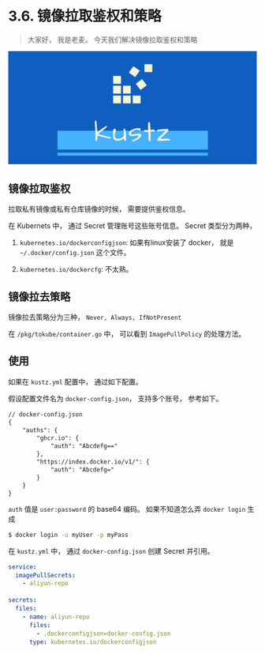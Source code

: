 # 3.6. 镜像拉取鉴权和策略

> 大家好， 我是老麦。 
> 今天我们解决镜像拉取鉴权和策略

![logo](./img/kustz-logo.jpg)


## 镜像拉取鉴权

拉取私有镜像或私有仓库镜像的时候， 需要提供鉴权信息。 

在 Kubernets 中， 通过 Secret 管理账号这些账号信息。 Secret 类型分为两种， 

1. `kubernetes.io/dockerconfigjson`: 如果有linux安装了 docker， 就是 `~/.docker/config.json` 这个文件。

2. `kubernetes.io/dockercfg`: 不太熟。

## 镜像拉去策略

镜像拉去策略分为三种，  `Never, Always, IfNotPresent`

在 `/pkg/tokube/container.go` 中， 可以看到 `ImagePullPolicy` 的处理方法。

## 使用

如果在 `kustz.yml` 配置中， 通过如下配置。

假设配置文件名为 `docker-config.json`， 支持多个账号， 参考如下。

```json5
// docker-config.json
{
	"auths": {
		"ghcr.io": {
			"auth": "Abcdefg=="
		},
		"https://index.docker.io/v1/": {
			"auth": "Abcdefg="
		}
	}
}
```

`auth` 值是 `user:password` 的 base64 编码。 如果不知道怎么弄 `docker login` 生成

```bash
$ docker login -u myUser -p myPass
```

在 `kustz.yml` 中， 通过 `docker-config.json` 创建 Secret 并引用。

```yaml
service:
  imagePullSecrets:
    - aliyun-repo

secrets:
  files:
    - name: aliyun-repo
      files:
        - .dockerconfigjson=docker-config.json
      type: kubernetes.io/dockerconfigjson
```
